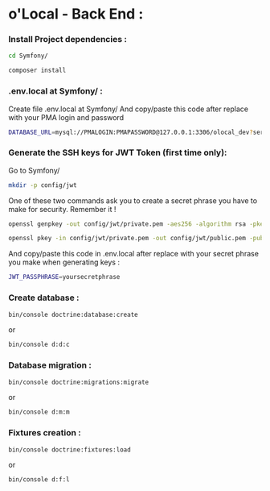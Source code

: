 # o'Local - Back End :

### Install Project dependencies :
```sh
cd Symfony/
```
```sh
composer install
```

### .env.local at Symfony/ :
Create file .env.local at Symfony/
And copy/paste this code after replace with your PMA login and password
```sh
DATABASE_URL=mysql://PMALOGIN:PMAPASSWORD@127.0.0.1:3306/olocal_dev?serverVersion=5.7
```

### Generate the SSH keys for JWT Token (first time only):
Go to Symfony/
```sh
mkdir -p config/jwt
```
One of these two commands ask you to create a secret phrase you have to make for security. Remember it !
```sh
openssl genpkey -out config/jwt/private.pem -aes256 -algorithm rsa -pkeyopt rsa_keygen_bits:4096
```
```sh
openssl pkey -in config/jwt/private.pem -out config/jwt/public.pem -pubout
```
And copy/paste this code in .env.local after replace with your secret phrase you make when generating keys :
```sh
JWT_PASSPHRASE=yoursecretphrase
```

### Create database :
```sh
bin/console doctrine:database:create
```
or
```sh
bin/console d:d:c
```

### Database migration :
```sh
bin/console doctrine:migrations:migrate
```
or
```sh
bin/console d:m:m
```

### Fixtures creation :
```sh
bin/console doctrine:fixtures:load
```
or
```sh
bin/console d:f:l
```